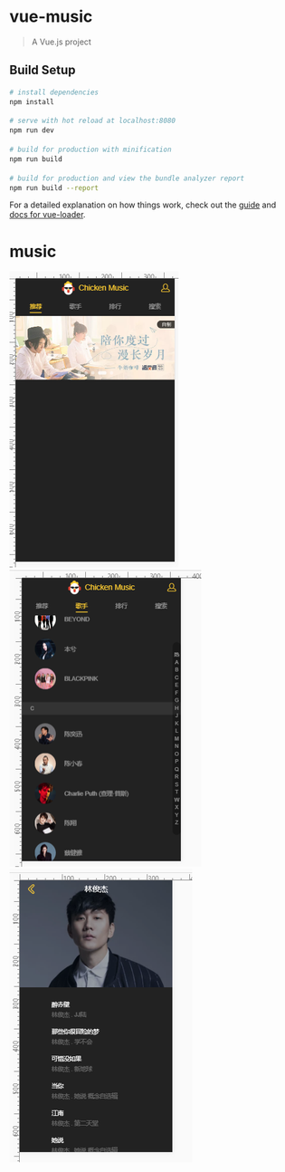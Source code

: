 # vue-music

> A Vue.js project

## Build Setup

``` bash
# install dependencies
npm install

# serve with hot reload at localhost:8080
npm run dev

# build for production with minification
npm run build

# build for production and view the bundle analyzer report
npm run build --report
```

For a detailed explanation on how things work, check out the [guide](http://vuejs-templates.github.io/webpack/) and [docs for vue-loader](http://vuejs.github.io/vue-loader).

# music
![image_text](https://raw.githubusercontent.com/AnimationXin/JavaScript/master/%E4%BB%8E0%E5%BC%80%E5%A7%8B/images/singer1.png)
![image_text](https://raw.githubusercontent.com/AnimationXin/JavaScript/master/%E4%BB%8E0%E5%BC%80%E5%A7%8B/images/singer2.png)
![image_text](https://github.com/AnimationXin/JavaScript/blob/master/%E4%BB%8E0%E5%BC%80%E5%A7%8B/images/music_lie.png)
